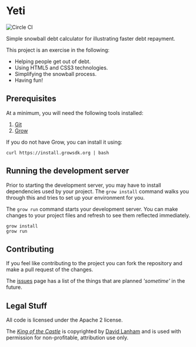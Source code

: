 # Yeti

![Circle CI](https://circleci.com/gh/emberfeather/yeti.png)

Simple snowball debt calculator for illustrating faster debt repayment.

This project is an exercise in the following:

  *  Helping people get out of debt.
  *  Using HTML5 and CSS3 technologies.
  *  Simplifying the snowball process.
  *  Having fun!

## Prerequisites

At a minimum, you will need the following tools installed:

1. [Git](http://git-scm.com/)
2. [Grow](https://grow.io)

If you do not have Grow, you can install it using:

```
curl https://install.growsdk.org | bash
```

## Running the development server

Prior to starting the development server, you may have to install dependencies used by your project. The `grow install` command walks you through this and tries to set up your environment for you.

The `grow run` command starts your development server. You can make changes to your project files and refresh to see them reflected immediately.

```
grow install
grow run
```

## Contributing

If you feel like contributing to the project you can fork the repository and make a pull request of the changes.

The [issues][issues] page has a list of the things that are planned *'sometime'* in the future.

## Legal Stuff

All code is licensed under the Apache 2 license.

The [*King of the Castle*][kotc] is copyrighted by [David Lanham][dlanham] and is used with permission for
non-profitable, attribution use only.

[issues]: https://github.com/emberfeather/yeti/issues "Yeti Issues"
[kotc]: http://dlanham.com/art/castleking/ "King of the Castle"
[dlanham]: http://dlanham.com/ "David Lanham"
